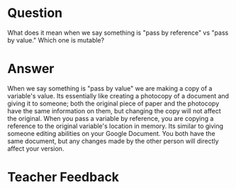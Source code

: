 # Question
What does it mean when we say something is "pass by reference" vs "pass by value." Which one is mutable?

# Answer
When we say something is "pass by value" we are making a copy of a variable's value. Its essentially like creating a photocopy of a document and giving it to someone; both the original piece of paper and the photocopy have the same information on them, but changing the copy will not affect the original. 
When you pass a variable by reference, you are copying a reference to the original variable's location in memory. Its similar to giving someone editing abilities on your Google Document. You both have the same document, but any changes made by the other person will directly affect your version. 

# Teacher Feedback